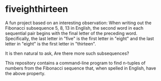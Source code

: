 # fiveighthirteen

A fun project based on an interesting observation: When writing out the Fibonacci subsequence 5, 8, 13 in English, the second word in each sequential pair begins with the final letter of the preceding word. Specifically, the last letter in "five" is the first letter in "eight" and the last letter in "eight" is the first letter in "thirteen".

It is then natural to ask, Are there more such subsequences?

This repository contains a command-line program to find n-tuples of numbers from the Fibonacci sequence that, when spelled in English, have the above property.
